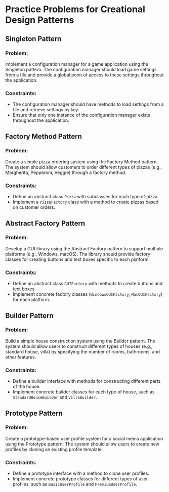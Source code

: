 # Practice Problems for Creational Design Patterns

## Singleton Pattern

### Problem:
Implement a configuration manager for a game application using the Singleton pattern. The configuration manager should load game settings from a file and provide a global point of access to these settings throughout the application.

### Constraints:
- The configuration manager should have methods to load settings from a file and retrieve settings by key.
- Ensure that only one instance of the configuration manager exists throughout the application.

## Factory Method Pattern

### Problem:
Create a simple pizza ordering system using the Factory Method pattern. The system should allow customers to order different types of pizzas (e.g., Margherita, Pepperoni, Veggie) through a factory method.

### Constraints:
- Define an abstract class `Pizza` with subclasses for each type of pizza.
- Implement a `PizzaFactory` class with a method to create pizzas based on customer orders.

## Abstract Factory Pattern

### Problem:
Develop a GUI library using the Abstract Factory pattern to support multiple platforms (e.g., Windows, macOS). The library should provide factory classes for creating buttons and text boxes specific to each platform.

### Constraints:
- Define an abstract class `GUIFactory` with methods to create buttons and text boxes.
- Implement concrete factory classes (`WindowsGUIFactory`, `MacGUIFactory`) for each platform.

## Builder Pattern

### Problem:
Build a simple house construction system using the Builder pattern. The system should allow users to construct different types of houses (e.g., standard house, villa) by specifying the number of rooms, bathrooms, and other features.

### Constraints:
- Define a builder interface with methods for constructing different parts of the house.
- Implement concrete builder classes for each type of house, such as `StandardHouseBuilder` and `VillaBuilder`.

## Prototype Pattern

### Problem:
Create a prototype-based user profile system for a social media application using the Prototype pattern. The system should allow users to create new profiles by cloning an existing profile template.

### Constraints:
- Define a prototype interface with a method to clone user profiles.
- Implement concrete prototype classes for different types of user profiles, such as `BasicUserProfile` and `PremiumUserProfile`.
